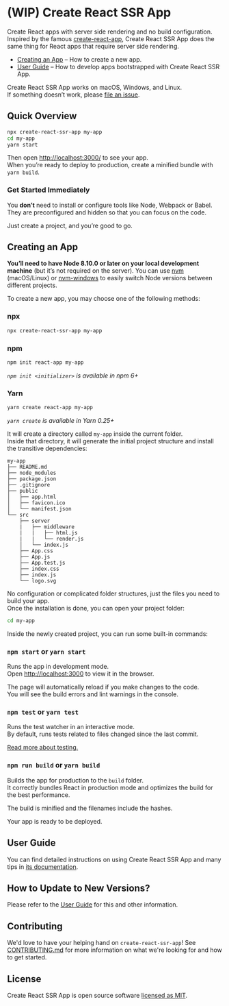 # (WIP) Create React SSR App

Create React apps with server side rendering and no build configuration. Inspired by the famous [create-react-app](https://facebook.github.io/create-react-app/), Create React SSR App does the same thing for React apps that require server side rendering.

- [Creating an App](#creating-an-app) – How to create a new app.
- [User Guide](https://trustworktech.github.io/create-react-ssr-app/) – How to develop apps bootstrapped with Create React SSR App.

Create React SSR App works on macOS, Windows, and Linux.<br>
If something doesn’t work, please [file an issue](https://github.com/trustworktech/create-react-ssr-app/issues/new).

## Quick Overview

```sh
npx create-react-ssr-app my-app
cd my-app
yarn start
```

Then open [http://localhost:3000/](http://localhost:3000/) to see your app.<br>
When you’re ready to deploy to production, create a minified bundle with `yarn build`.

### Get Started Immediately

You **don’t** need to install or configure tools like Node, Webpack or Babel.<br>
They are preconfigured and hidden so that you can focus on the code.

Just create a project, and you’re good to go.

## Creating an App

**You’ll need to have Node 8.10.0 or later on your local development machine** (but it’s not required on the server). You can use [nvm](https://github.com/creationix/nvm#installation) (macOS/Linux) or [nvm-windows](https://github.com/coreybutler/nvm-windows#node-version-manager-nvm-for-windows) to easily switch Node versions between different projects.

To create a new app, you may choose one of the following methods:

### npx

```sh
npx create-react-ssr-app my-app
```

### npm

```sh
npm init react-app my-app
```

_`npm init <initializer>` is available in npm 6+_

### Yarn

```sh
yarn create react-app my-app
```

_`yarn create` is available in Yarn 0.25+_

It will create a directory called `my-app` inside the current folder.<br>
Inside that directory, it will generate the initial project structure and install the transitive dependencies:

```
my-app
├── README.md
├── node_modules
├── package.json
├── .gitignore
├── public
│   ├── app.html
│   ├── favicon.ico
│   └── manifest.json
└── src
    ├── server
    |   ├── middleware
    |   |   ├── html.js
    |   |   └── render.js
    │   └── index.js
    ├── App.css
    ├── App.js
    ├── App.test.js
    ├── index.css
    ├── index.js
    └── logo.svg
```

No configuration or complicated folder structures, just the files you need to build your app.<br>
Once the installation is done, you can open your project folder:

```sh
cd my-app
```

Inside the newly created project, you can run some built-in commands:

### `npm start` or `yarn start`

Runs the app in development mode.<br>
Open [http://localhost:3000](http://localhost:3000) to view it in the browser.

The page will automatically reload if you make changes to the code.<br>
You will see the build errors and lint warnings in the console.

### `npm test` or `yarn test`

Runs the test watcher in an interactive mode.<br>
By default, runs tests related to files changed since the last commit.

[Read more about testing.](https://trustworktech.github.io/create-react-ssr-app/docs/running-tests)

### `npm run build` or `yarn build`

Builds the app for production to the `build` folder.<br>
It correctly bundles React in production mode and optimizes the build for the best performance.

The build is minified and the filenames include the hashes.<br>

Your app is ready to be deployed.

## User Guide

You can find detailed instructions on using Create React SSR App and many tips in [its documentation](https://trustworktech.github.io/create-react-ssr-app/).

## How to Update to New Versions?

Please refer to the [User Guide](https://trustworktech.github.io/create-react-ssr-app/docs/updating-to-new-releases) for this and other information.

## Contributing

We'd love to have your helping hand on `create-react-ssr-app`! See [CONTRIBUTING.md](CONTRIBUTING.md) for more information on what we're looking for and how to get started.

## License

Create React SSR App is open source software [licensed as MIT](https://github.com/trustworktech/create-react-ssr-app/blob/master/LICENSE).

